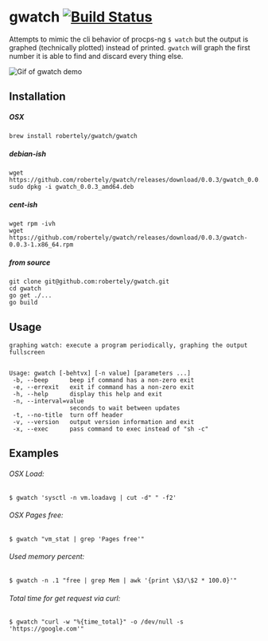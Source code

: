 # gwatch [![Build Status](https://travis-ci.org/robertely/gwatch.svg?branch=master)](https://travis-ci.org/robertely/gwatch)

Attempts to mimic the cli behavior of procps-ng `$ watch` but the output is graphed (technically plotted) instead of printed.
`gwatch` will graph the first number it is able to find and discard every thing else.

![Gif of gwatch demo](https://i.imgur.com/10x23py.gif)

## Installation

##### OSX
```
brew install robertely/gwatch/gwatch
```

##### debian-ish
```
wget https://github.com/robertely/gwatch/releases/download/0.0.3/gwatch_0.0.3_amd64.deb
sudo dpkg -i gwatch_0.0.3_amd64.deb
```

##### cent-ish
```
wget rpm -ivh
wget https://github.com/robertely/gwatch/releases/download/0.0.3/gwatch-0.0.3-1.x86_64.rpm
```

##### from source
```
git clone git@github.com:robertely/gwatch.git
cd gwatch
go get ./...
go build
```

## Usage
```
graphing watch: execute a program periodically, graphing the output fullscreen


Usage: gwatch [-behtvx] [-n value] [parameters ...]
 -b, --beep      beep if command has a non-zero exit
 -e, --errexit   exit if command has a non-zero exit
 -h, --help      display this help and exit
 -n, --interval=value
                 seconds to wait between updates
 -t, --no-title  turn off header
 -v, --version   output version information and exit
 -x, --exec      pass command to exec instead of "sh -c"

```
## Examples
###### OSX Load:
`$ gwatch 'sysctl -n vm.loadavg | cut -d" " -f2'`

###### OSX Pages free:
`$ gwatch "vm_stat | grep 'Pages free'"`

###### Used memory percent:
`$ gwatch -n .1 "free | grep Mem | awk '{print \$3/\$2 * 100.0}'"`

###### Total time for get request via curl:
`$ gwatch "curl -w "%{time_total}" -o /dev/null -s 'https://google.com'"`
